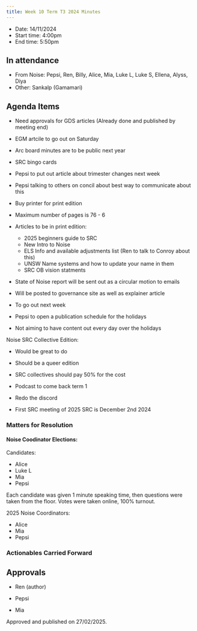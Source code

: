 ```yaml
---
title: Week 10 Term T3 2024 Minutes
---
```


- Date: 14/11/2024
- Start time: 4:00pm
- End time: 5:50pm

## In attendance

- From Noise: Pepsi, Ren, Billy, Alice, Mia, Luke L, Luke S, Ellena, Alyss, Diya
- Other: Sankalp (Gamamari)

## Agenda Items

- Need approvals for GDS articles (Already done and published by meeting end)
- EGM artcile to go out on Saturday

- Arc board minutes are to be public next year

- SRC bingo cards

- Pepsi to put out article about trimester changes next week
- Pepsi talking to others on concil about best way to communicate about this

- Buy printer for print edition
- Maximum number of pages is 76 - 6
- Articles to be in print edition:
  - 2025 beginners guide to SRC
  - New Intro to Noise
  - ELS Info and available adjustments list (Ren to talk to Conroy about this)
  - UNSW Name systems and how to update your name in them
  - SRC OB vision statments


- State of Noise report will be sent out as a circular motion to emails
- Will be posted to governance site as well as explainer article
- To go out next week

- Pepsi to open a publication schedule for the holidays
- Not aiming to have content out every day over the holidays

Noise SRC Collective Edition:
- Would be great to do
- Should be a queer edition
- SRC collectives should pay 50% for the cost


- Podcast to come back term 1

- Redo the discord

- First SRC meeting of 2025 SRC is December 2nd 2024

### Matters for Resolution

#### Noise Coodinator Elections:

Candidates:
- Alice
- Luke L
- Mia
- Pepsi

Each candidate was given 1 minute speaking time, then questions were taken from the floor.
Votes were taken online, 100% turnout.

2025 Noise Coordinators:
- Alice
- Mia
- Pepsi

### Actionables Carried Forward


## Approvals

- Ren (author)
- Pepsi

- Mia


Approved and published on 27/02/2025.